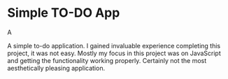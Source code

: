 # Simple TO-DO App

A 

A simple to-do application. I gained invaluable experience completing this project, it was not easy. Mostly my focus in this
project was on JavaScript and getting the functionality working properly. Certainly not the most aesthetically pleasing application. 

